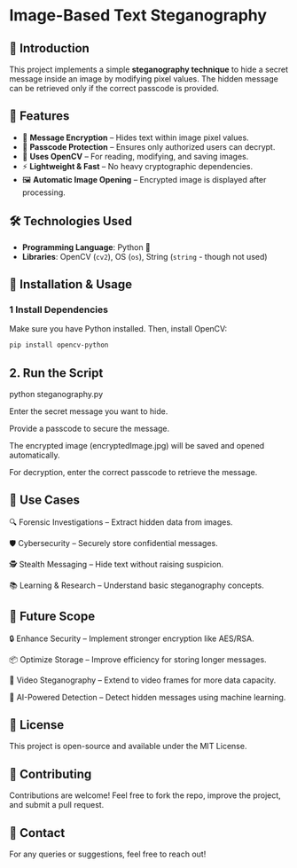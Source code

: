 # Image-Based Text Steganography

## 📌 Introduction
This project implements a simple **steganography technique** to hide a secret message inside an image by modifying pixel values. The hidden message can be retrieved only if the correct passcode is provided.

## 🚀 Features
- 🔐 **Message Encryption** – Hides text within image pixel values.  
- 🔑 **Passcode Protection** – Ensures only authorized users can decrypt.  
- 🎨 **Uses OpenCV** – For reading, modifying, and saving images.  
- ⚡ **Lightweight & Fast** – No heavy cryptographic dependencies.  
- 🖼️ **Automatic Image Opening** – Encrypted image is displayed after processing.  

## 🛠️ Technologies Used
- **Programming Language**: Python 🐍  
- **Libraries**: OpenCV (`cv2`), OS (`os`), String (`string` - though not used)  

## 📂 Installation & Usage

### 1 Install Dependencies
Make sure you have Python installed. Then, install OpenCV:

```sh
pip install opencv-python
```

## 2. Run the Script

python steganography.py

Enter the secret message you want to hide.

Provide a passcode to secure the message.

The encrypted image (encryptedImage.jpg) will be saved and opened automatically.

For decryption, enter the correct passcode to retrieve the message.

## 🎯 Use Cases

🔍 Forensic Investigations – Extract hidden data from images.

🛡️ Cybersecurity – Securely store confidential messages.

🕵️ Stealth Messaging – Hide text without raising suspicion.

📚 Learning & Research – Understand basic steganography concepts.

## 🔮 Future Scope

🔒 Enhance Security – Implement stronger encryption like AES/RSA.

📦 Optimize Storage – Improve efficiency for storing longer messages.

🎥 Video Steganography – Extend to video frames for more data capacity.

🤖 AI-Powered Detection – Detect hidden messages using machine learning.

## 📜 License

This project is open-source and available under the MIT License.

## 🤝 Contributing

Contributions are welcome! Feel free to fork the repo, improve the project, and submit a pull request.

## 📧 Contact

For any queries or suggestions, feel free to reach out!
